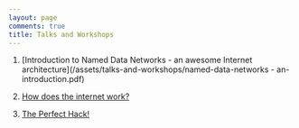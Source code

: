 ```yaml
---
layout: page
comments: true
title: Talks and Workshops
---
```


1. [Introduction to Named Data Networks - an awesome Internet architecture](/assets/talks-and-workshops/named-data-networks - an-introduction.pdf)

2. [How does the internet work?](https://github.com/adwait1-G/How-does-the-Internet-work)

3. [The Perfect Hack!](https://github.com/adwait1-G/ieee_workshop)
